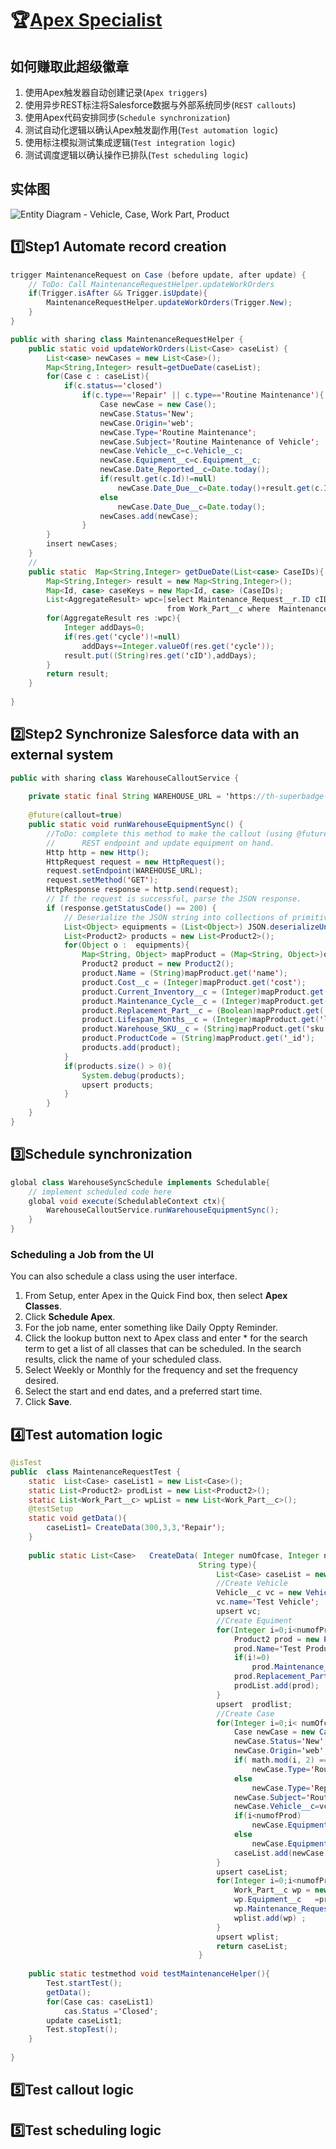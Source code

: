 # 🏆[Apex Specialist](https://trailhead.salesforce.com/en/content/learn/superbadges/superbadge_apex)

## 如何赚取此超级徽章

1. 使用Apex触发器自动创建记录(`Apex triggers`)
2. 使用异步REST标注将Salesforce数据与外部系统同步(`REST callouts`)
3. 使用Apex代码安排同步(`Schedule synchronization`)
4. 测试自动化逻辑以确认Apex触发副作用(`Test automation logic`)
5. 使用标注模拟测试集成逻辑(`Test integration logic`)
6. 测试调度逻辑以确认操作已排队(`Test scheduling logic`)

## 实体图

![Entity Diagram - Vehicle, Case, Work Part, Product](assets/c029d98dfdb478da2673ceb187a78fef_image_0.png)

## 1️⃣Step1 **Automate record creation**

```java
trigger MaintenanceRequest on Case (before update, after update) {
    // ToDo: Call MaintenanceRequestHelper.updateWorkOrders
    if(Trigger.isAfter && Trigger.isUpdate){
        MaintenanceRequestHelper.updateWorkOrders(Trigger.New);
    }
}
```

```java
public with sharing class MaintenanceRequestHelper {
    public static void updateWorkOrders(List<Case> caseList) {
        List<case> newCases = new List<Case>();
        Map<String,Integer> result=getDueDate(caseList);
        for(Case c : caseList){
            if(c.status=='closed')
                if(c.type=='Repair' || c.type=='Routine Maintenance'){
                    Case newCase = new Case();
                    newCase.Status='New';
                    newCase.Origin='web';
                    newCase.Type='Routine Maintenance';
                    newCase.Subject='Routine Maintenance of Vehicle';
                    newCase.Vehicle__c=c.Vehicle__c;
                    newCase.Equipment__c=c.Equipment__c;
                    newCase.Date_Reported__c=Date.today();
                    if(result.get(c.Id)!=null)
                        newCase.Date_Due__c=Date.today()+result.get(c.Id);
                    else
                        newCase.Date_Due__c=Date.today();
                    newCases.add(newCase);
                }
        }
        insert newCases;
    }
    //
    public static  Map<String,Integer> getDueDate(List<case> CaseIDs){
        Map<String,Integer> result = new Map<String,Integer>();
        Map<Id, case> caseKeys = new Map<Id, case> (CaseIDs);
        List<AggregateResult> wpc=[select Maintenance_Request__r.ID cID,min(Equipment__r.Maintenance_Cycle__c)cycle
                                   from Work_Part__c where  Maintenance_Request__r.ID in :caseKeys.keySet() group by             Maintenance_Request__r.ID ];
        for(AggregateResult res :wpc){
            Integer addDays=0;
            if(res.get('cycle')!=null)
                addDays+=Integer.valueOf(res.get('cycle'));
            result.put((String)res.get('cID'),addDays);
        }
        return result;
    }
    
}
```

## 2️⃣Step2 **Synchronize Salesforce data with an external system**

```java
public with sharing class WarehouseCalloutService {
    
    private static final String WAREHOUSE_URL = 'https://th-superbadge-apex.herokuapp.com/equipment';
    
    @future(callout=true)
    public static void runWarehouseEquipmentSync() {
        //ToDo: complete this method to make the callout (using @future) to the
        //      REST endpoint and update equipment on hand.
        Http http = new Http();
        HttpRequest request = new HttpRequest();
        request.setEndpoint(WAREHOUSE_URL);
        request.setMethod('GET');
        HttpResponse response = http.send(request);
        // If the request is successful, parse the JSON response.
        if (response.getStatusCode() == 200) {
            // Deserialize the JSON string into collections of primitive data types.
            List<Object> equipments = (List<Object>) JSON.deserializeUntyped(response.getBody());
            List<Product2> products = new List<Product2>();
            for(Object o :  equipments){
                Map<String, Object> mapProduct = (Map<String, Object>)o;
                Product2 product = new Product2();
                product.Name = (String)mapProduct.get('name');
                product.Cost__c = (Integer)mapProduct.get('cost');
                product.Current_Inventory__c = (Integer)mapProduct.get('quantity');
                product.Maintenance_Cycle__c = (Integer)mapProduct.get('maintenanceperiod');
                product.Replacement_Part__c = (Boolean)mapProduct.get('replacement');
                product.Lifespan_Months__c = (Integer)mapProduct.get('lifespan');
                product.Warehouse_SKU__c = (String)mapProduct.get('sku');
                product.ProductCode = (String)mapProduct.get('_id');
                products.add(product);
            }
            if(products.size() > 0){
                System.debug(products);
                upsert products;
            }
        }
    }
}
```

## **3️⃣Schedule synchronization**

```java
global class WarehouseSyncSchedule implements Schedulable{
    // implement scheduled code here
    global void execute(SchedulableContext ctx){
        WarehouseCalloutService.runWarehouseEquipmentSync();
    }
}
```

### Scheduling a Job from the UI

You can also schedule a class using the user interface.

1. From Setup, enter Apex in the Quick Find box, then select **Apex Classes**.
2. Click **Schedule Apex**.
3. For the job name, enter something like Daily Oppty Reminder.
4. Click the lookup button next to Apex class and enter * for the search term to get a list of all classes that can be scheduled. In the search results, click the name of your scheduled class.
5. Select Weekly or Monthly for the frequency and set the frequency desired.
6. Select the start and end dates, and a preferred start time.
7. Click **Save**.

## 4️⃣**Test automation logic**

```java
@isTest
public  class MaintenanceRequestTest {
    static  List<Case> caseList1 = new List<Case>();
    static List<Product2> prodList = new List<Product2>();
    static List<Work_Part__c> wpList = new List<Work_Part__c>();
    @testSetup
    static void getData(){
        caseList1= CreateData(300,3,3,'Repair');
    }
    
    public static List<Case>   CreateData( Integer numOfcase, Integer numofProd, Integer numofVehicle,
                                          String type){
                                              List<Case> caseList = new List<Case>();
                                              //Create Vehicle
                                              Vehicle__c vc = new Vehicle__c();
                                              vc.name='Test Vehicle';
                                              upsert vc;
                                              //Create Equiment
                                              for(Integer i=0;i<numofProd;i++){
                                                  Product2 prod = new Product2();
                                                  prod.Name='Test Product'+i;
                                                  if(i!=0)
                                                      prod.Maintenance_Cycle__c=i;
                                                  prod.Replacement_Part__c=true;
                                                  prodList.add(prod);
                                              }
                                              upsert  prodlist;
                                              //Create Case
                                              for(Integer i=0;i< numOfcase;i++){
                                                  Case newCase = new Case();
                                                  newCase.Status='New';
                                                  newCase.Origin='web';
                                                  if( math.mod(i, 2) ==0)
                                                      newCase.Type='Routine Maintenance';
                                                  else
                                                      newCase.Type='Repair';
                                                  newCase.Subject='Routine Maintenance of Vehicle' +i;
                                                  newCase.Vehicle__c=vc.Id;
                                                  if(i<numofProd)
                                                      newCase.Equipment__c=prodList.get(i).ID;
                                                  else
                                                      newCase.Equipment__c=prodList.get(0).ID;
                                                  caseList.add(newCase);
                                              }
                                              upsert caseList;
                                              for(Integer i=0;i<numofProd;i++){
                                                  Work_Part__c wp = new Work_Part__c();
                                                  wp.Equipment__c   =prodlist.get(i).Id   ;
                                                  wp.Maintenance_Request__c=caseList.get(i).id;
                                                  wplist.add(wp) ;
                                              }
                                              upsert wplist;
                                              return caseList;
                                          }
    
    public static testmethod void testMaintenanceHelper(){
        Test.startTest();
        getData();
        for(Case cas: caseList1)
            cas.Status ='Closed';
        update caseList1;
        Test.stopTest();
    }
    
}
```

## 5️⃣**Test callout logic**

## 5️⃣**Test scheduling logic**